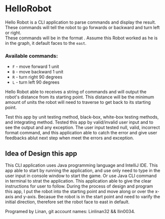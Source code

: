 # HelloRobot

Hello Robot is a CLI application to parse commands and display the result.
These commands will tell the robot to go forwards or backward and turn left or right.  
These commands will be in the format <command><number>. 
Assume this Robot worked as he is in the graph, it default faces to the `east`. 

### Available commands:
* `F` - move forward 1 unit
* `B` - move backward 1 unit
* `R` - turn right 90 degrees
* `L` - turn left 90 degrees

Hello Robot able to receives a string of commands and will output the robot's distance from its starting point. 
This distance will be the minimum amount of units the robot will need to traverse to get back to its starting point. 

Test this app by unit testing method, black-box, white-box testing methods, and integrating method. 
Tested this app by valid/invalid user input and to see the output and any exception. 
The user input tested null, valid, incorrect format command, and this application able to catch the error and give user feedbacks ablut next step when meet the errors and exception. 

## Idea of Design this app
This CLI application uses Java programming language and IntelliJ IDE. 
This app able to start by running the application, and use only need to type in the user input in console window to start the game.  Or use Java CLI command in terminal to strat the application.
This application able to give the clear instructions for user to follow.
During the process of design and program this app, I put the robot into the starting point and move along or over the x-axis and y-axis. 
Becasue the robot is in the start point and need to varify the initial direction, therefore set the robot face to east in default. 


Programed by Linan, git account names: Linlinan32 && llin0034. 
